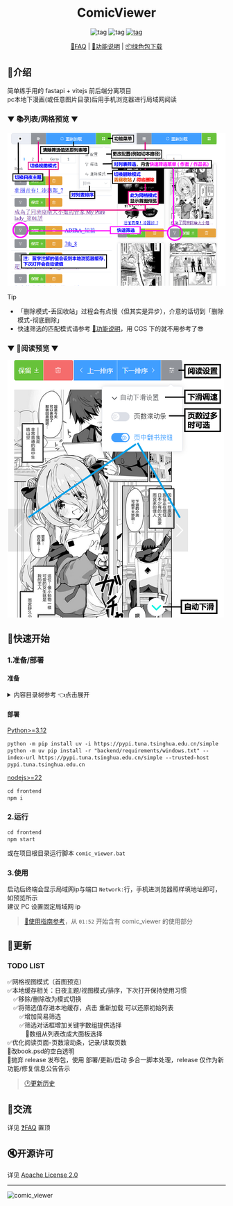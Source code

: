 <div align="center">
  <h1 id="koishi">ComicViewer</h1>
  <img src="https://img.shields.io/badge/-3.12%2B-brightgreen.svg?logo=python" alt="tag">
  <img src="https://img.shields.io/badge/By-Fastapi_&_vitejs-blue.svg?colorA=abcdef" alt="tag">
  <a href="https://github.com/jasoneri/comic_viewer/releases" target="_blank">
     <img src="https://img.shields.io/github/downloads/jasoneri/comic_viewer/total?style=social&logo=github" alt="tag">
  </a>

  <p align="center">
  <a href="https://github.com/jasoneri/comic_viewer/wiki/FAQ">📖FAQ</a> | 
  <a href="https://github.com/jasoneri/comic_viewer/wiki/Feat">🎲功能说明</a> | 
  <a href="https://github.com/jasoneri/comic_viewer/releases/latest">📦绿色包下载</a>
  </p>
</div>

## 📑介绍

简单练手用的 fastapi + vitejs 前后端分离项目  
pc本地下漫画(或任意图片目录)后用手机浏览器进行局域网阅读

### ▼ 📚列表/网格预览 ▼

![books_list.jpg](doc/assets/books_list.png)

> [!Tip]  
> - 「删除模式-丢回收站」过程会有点慢（但其实是异步），介意的话切到「删除模式-彻底删除」 
> - 快速筛选的匹配模式请参考 [🎲功能说明](https://github.com/jasoneri/comic_viewer/wiki/Feat)，用 CGS 下的就不用参考了😎  

### ▼ 📗阅读预览 ▼

![book.jpg](doc/assets/book.png)

## 🚀快速开始

### 1.准备/部署

#### 准备

<details>
<summary> 内容目录树参考 👈点击展开</summary>

CGS 下载漫画<u>**并整合章节后(常规漫)**</u>的话就是这结构，否则把漫画放进该目录的 `web` 文件夹内

```shell
D:\Comic                              
   ├── web                            # 放内容（使用`CGS`的话目录结构就是已定的，使用自定义的话就需要创建这个`web`文件夹）
   |    └── GrandBlue碧蓝之海_第62话
   |         ├── 1.jpg
   |         ├── 2.jpg
   |         ......
   └── web_handle                     # 程序创建的操作处理目录
        ├── save                      # 被保存的书
        ├── remove                    # 被移除的书
        └── record.txt                # 保存/移除/删除的记录，与`CGS.exe`的工具箱中的`已阅最新话数记录`关联
```

配置：`backend/conf.yml`中`path`的值，默认`D:\Comic`

</details>

#### 部署

[Python>=3.12](https://python.p2hp.com/downloads/)

```shell
python -m pip install uv -i https://pypi.tuna.tsinghua.edu.cn/simple
python -m uv pip install -r "backend/requirements/windows.txt" --index-url https://pypi.tuna.tsinghua.edu.cn/simple --trusted-host pypi.tuna.tsinghua.edu.cn
```

[nodejs>=22](https://nodejs.cn/en/download)

```shell
cd frontend
npm i
```

### 2.运行

```shell
cd frontend
npm start
```

或在项目根目录运行脚本 `comic_viewer.bat`

### 3.使用

启动后终端会显示局域网ip与端口 `Network:`行，手机进浏览器照样填地址即可，如预览所示  
建议 PC 设置固定局域网 ip

> [🎥使用指南参考](https://www.veed.io/view/zh-CN/688ae765-2bfb-4deb-9495-32b24a273373?panel=comments)，从 `01:52` 开始含有 comic_viewer 的使用部分

## 📢更新

### TODO LIST

✅网格视图模式（首图预览）  
✅本地缓存相关：日夜主题/视图模式/排序，下次打开保持使用习惯  
&emsp;✅移除/删除改为模式切换  
&emsp;✅将筛选值存进本地缓存，点击 重新加载 可以还原初始列表  
&emsp;&emsp;✅增加简易筛选  
&emsp;&emsp;✅筛选对话框增加关键字数组提供选择  
&emsp;&emsp;&emsp;🔳数组从列表改成大面板选择  
✅优化阅读页面-页数滚动条，记录/读取页数  
🔳改book.psd的空白透明  
🔳抛弃 release 发布包，使用 部署/更新/启动 多合一脚本处理，release 仅作为新功能/修复信息公告告示  

> [🕑更新历史](https://github.com/jasoneri/comic_viewer/wiki/Changelog)

## 💬交流

详见 [❓FAQ](https://github.com/jasoneri/comic_viewer/wiki/FAQ) 置顶

## 🔇开源许可

详见 [Apache License 2.0](https://github.com/jasoneri/comic_viewer/blob/master/LICENSE)

---

![comic_viewer](https://count.getloli.com/get/@comic_viewer?theme=rule34)
